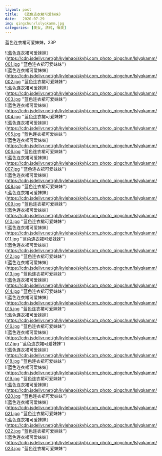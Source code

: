 ```yaml
---
layout: post
title:  《蓝色连衣裙可爱妹妹》
date:   2020-07-29
img: qingchun/lslyqkamm.jpg
categories: [美女, 清纯, 唯美]
---
```


蓝色连衣裙可爱妹妹，23P

![蓝色连衣裙可爱妹妹](https://cdn.jsdelivr.net/gh/kylehao/skyhj.com_photo_qingchun/lslyqkamm/001.jpg ''蓝色连衣裙可爱妹妹'') <br>
![蓝色连衣裙可爱妹妹](https://cdn.jsdelivr.net/gh/kylehao/skyhj.com_photo_qingchun/lslyqkamm/002.jpg ''蓝色连衣裙可爱妹妹'') <br>
![蓝色连衣裙可爱妹妹](https://cdn.jsdelivr.net/gh/kylehao/skyhj.com_photo_qingchun/lslyqkamm/003.jpg ''蓝色连衣裙可爱妹妹'') <br>
![蓝色连衣裙可爱妹妹](https://cdn.jsdelivr.net/gh/kylehao/skyhj.com_photo_qingchun/lslyqkamm/004.jpg ''蓝色连衣裙可爱妹妹'') <br>
![蓝色连衣裙可爱妹妹](https://cdn.jsdelivr.net/gh/kylehao/skyhj.com_photo_qingchun/lslyqkamm/005.jpg ''蓝色连衣裙可爱妹妹'') <br>
![蓝色连衣裙可爱妹妹](https://cdn.jsdelivr.net/gh/kylehao/skyhj.com_photo_qingchun/lslyqkamm/006.jpg ''蓝色连衣裙可爱妹妹'') <br>
![蓝色连衣裙可爱妹妹](https://cdn.jsdelivr.net/gh/kylehao/skyhj.com_photo_qingchun/lslyqkamm/007.jpg ''蓝色连衣裙可爱妹妹'') <br>
![蓝色连衣裙可爱妹妹](https://cdn.jsdelivr.net/gh/kylehao/skyhj.com_photo_qingchun/lslyqkamm/008.jpg ''蓝色连衣裙可爱妹妹'') <br>
![蓝色连衣裙可爱妹妹](https://cdn.jsdelivr.net/gh/kylehao/skyhj.com_photo_qingchun/lslyqkamm/009.jpg ''蓝色连衣裙可爱妹妹'') <br>
![蓝色连衣裙可爱妹妹](https://cdn.jsdelivr.net/gh/kylehao/skyhj.com_photo_qingchun/lslyqkamm/010.jpg ''蓝色连衣裙可爱妹妹'') <br>
![蓝色连衣裙可爱妹妹](https://cdn.jsdelivr.net/gh/kylehao/skyhj.com_photo_qingchun/lslyqkamm/011.jpg ''蓝色连衣裙可爱妹妹'') <br>
![蓝色连衣裙可爱妹妹](https://cdn.jsdelivr.net/gh/kylehao/skyhj.com_photo_qingchun/lslyqkamm/012.jpg ''蓝色连衣裙可爱妹妹'') <br>
![蓝色连衣裙可爱妹妹](https://cdn.jsdelivr.net/gh/kylehao/skyhj.com_photo_qingchun/lslyqkamm/013.jpg ''蓝色连衣裙可爱妹妹'') <br>
![蓝色连衣裙可爱妹妹](https://cdn.jsdelivr.net/gh/kylehao/skyhj.com_photo_qingchun/lslyqkamm/014.jpg ''蓝色连衣裙可爱妹妹'') <br>
![蓝色连衣裙可爱妹妹](https://cdn.jsdelivr.net/gh/kylehao/skyhj.com_photo_qingchun/lslyqkamm/015.jpg ''蓝色连衣裙可爱妹妹'') <br>
![蓝色连衣裙可爱妹妹](https://cdn.jsdelivr.net/gh/kylehao/skyhj.com_photo_qingchun/lslyqkamm/016.jpg ''蓝色连衣裙可爱妹妹'') <br>
![蓝色连衣裙可爱妹妹](https://cdn.jsdelivr.net/gh/kylehao/skyhj.com_photo_qingchun/lslyqkamm/017.jpg ''蓝色连衣裙可爱妹妹'') <br>
![蓝色连衣裙可爱妹妹](https://cdn.jsdelivr.net/gh/kylehao/skyhj.com_photo_qingchun/lslyqkamm/018.jpg ''蓝色连衣裙可爱妹妹'') <br>
![蓝色连衣裙可爱妹妹](https://cdn.jsdelivr.net/gh/kylehao/skyhj.com_photo_qingchun/lslyqkamm/019.jpg ''蓝色连衣裙可爱妹妹'') <br>
![蓝色连衣裙可爱妹妹](https://cdn.jsdelivr.net/gh/kylehao/skyhj.com_photo_qingchun/lslyqkamm/020.jpg ''蓝色连衣裙可爱妹妹'') <br>
![蓝色连衣裙可爱妹妹](https://cdn.jsdelivr.net/gh/kylehao/skyhj.com_photo_qingchun/lslyqkamm/021.jpg ''蓝色连衣裙可爱妹妹'') <br>
![蓝色连衣裙可爱妹妹](https://cdn.jsdelivr.net/gh/kylehao/skyhj.com_photo_qingchun/lslyqkamm/022.jpg ''蓝色连衣裙可爱妹妹'') <br>
![蓝色连衣裙可爱妹妹](https://cdn.jsdelivr.net/gh/kylehao/skyhj.com_photo_qingchun/lslyqkamm/023.jpg ''蓝色连衣裙可爱妹妹'') <br>

